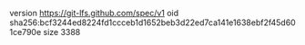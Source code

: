 version https://git-lfs.github.com/spec/v1
oid sha256:bcf3244ed8224fd1ccceb1d1652beb3d22ed7ca141e1638ebf2f45d601ce790e
size 3388
